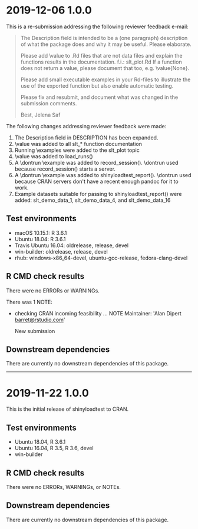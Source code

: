 # 2019-12-06 1.0.0

This is a re-submission addressing the following reviewer feedback e-mail:

> The Description field is intended to be a (one paragraph) description
> of what the package does and why it may be useful. Please elaborate.
>
> Please add \value to .Rd files that are not data files and explain the
> functions results in the documentation.
> f.i.: slt_plot.Rd
> If a function does not return a value, please document that too, e.g.
> \value{None}.
>
> Please add small executable examples in your Rd-files to illustrate the
> use of the exported function but also enable automatic testing.
>
> Please fix and resubmit, and document what was changed in the submission
> comments.
>
> Best,
> Jelena Saf

The following changes addressing reviewer feedback were made:

1. The Description field in DESCRIPTION has been expanded.
2. \value was added to all slt_* function documentation
3. Running \examples were added to the slt_plot topic
4. \value was added to load_runs()
5. A \dontrun \example was added to record_session(). \dontrun used because record_session() starts a server.
6. A \dontrun \example was added to shinyloadtest_report(). \dontrun used because CRAN servers don't have a recent enough pandoc for it to work.
7. Example datasets suitable for passing to shinyloadtest_report() were added: slt_demo_data_1, slt_demo_data_4, and slt_demo_data_16

## Test environments

* macOS 10.15.1: R 3.6.1
* Ubuntu 18.04: R 3.6.1
* Travis Ubuntu 16.04: oldrelease, release, devel
* win-builder: oldrelease, release, devel
* rhub: windows-x86_64-devel, ubuntu-gcc-release, fedora-clang-devel

## R CMD check results

There were no ERRORs or WARNINGs.

There was 1 NOTE:
  * checking CRAN incoming feasibility ... NOTE
    Maintainer: 'Alan Dipert <barret@rstudio.com>'

    New submission


## Downstream dependencies

There are currently no downstream dependencies of this package.









-------------------------------------------------------------------------------
# 2019-11-22 1.0.0

This is the initial release of shinyloadtest to CRAN.

## Test environments

* Ubuntu 18.04, R 3.6.1
* Ubuntu 16.04, R 3.5, R 3.6, devel
* win-builder

## R CMD check results

There were no ERRORs, WARNINGs, or NOTEs.

## Downstream dependencies

There are currently no downstream dependencies of this package.
